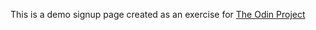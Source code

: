  This is a demo signup page created as an exercise for
 [The Odin Project](https://www.theodinproject.com/lessons/node-path-intermediate-html-and-css-sign-up-form)
